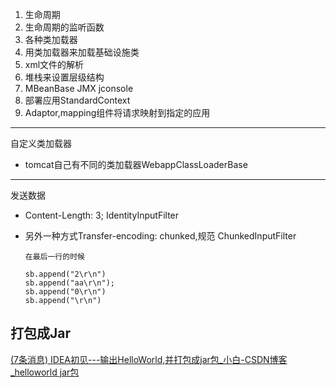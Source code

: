 1. 生命周期
2. 生命周期的监听函数
3. 各种类加载器
4. 用类加载器来加载基础设施类
5. xml文件的解析
6. 堆栈来设置层级结构
7. MBeanBase JMX jconsole
8. 部署应用StandardContext
9. Adaptor,mapping组件将请求映射到指定的应用

----------

自定义类加载器

- tomcat自己有不同的类加载器WebappClassLoaderBase

--------

发送数据

- Content-Length: 3;  IdentityInputFilter

- 另外一种方式Transfer-encoding: chunked,规范 ChunkedInputFilter

  ```
  在最后一行的时候
  
  sb.append("2\r\n")
  sb.append("aa\r\n");
  sb.append("0\r\n")
  sb.append("\r\n")
  ```

  

## 打包成Jar

[(7条消息) IDEA初见---输出HelloWorld,并打包成jar包_小白-CSDN博客_helloworld jar包](https://blog.csdn.net/weixin_36910300/article/details/78505144)